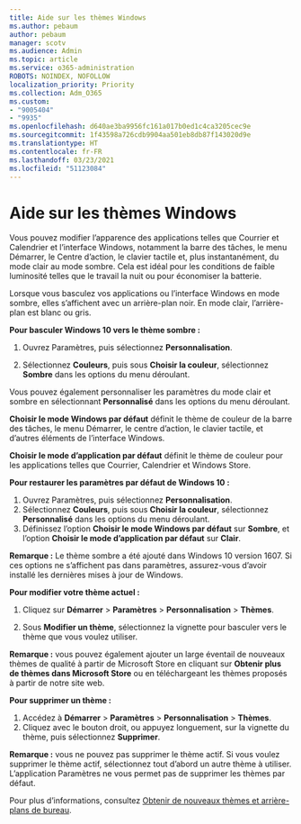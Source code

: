 ```yaml
---
title: Aide sur les thèmes Windows
ms.author: pebaum
author: pebaum
manager: scotv
ms.audience: Admin
ms.topic: article
ms.service: o365-administration
ROBOTS: NOINDEX, NOFOLLOW
localization_priority: Priority
ms.collection: Adm_O365
ms.custom:
- "9005404"
- "9935"
ms.openlocfilehash: d640ae3ba9956fc161a017b0ed1c4ca3205cec9e
ms.sourcegitcommit: 1f43598a726cdb9904aa501eb8db87f143020d9e
ms.translationtype: HT
ms.contentlocale: fr-FR
ms.lasthandoff: 03/23/2021
ms.locfileid: "51123084"
---
```

# <a name="help-with-windows-themes"></a>Aide sur les thèmes Windows

Vous pouvez modifier l’apparence des applications telles que Courrier et Calendrier et l’interface Windows, notamment la barre des tâches, le menu Démarrer, le Centre d’action, le clavier tactile et, plus instantanément, du mode clair au mode sombre. Cela est idéal pour les conditions de faible luminosité telles que le travail la nuit ou pour économiser la batterie.  

Lorsque vous basculez vos applications ou l’interface Windows en mode sombre, elles s’affichent avec un arrière-plan noir. En mode clair, l’arrière-plan est blanc ou gris.
 
**Pour basculer Windows 10 vers le thème sombre :**

1. Ouvrez Paramètres, puis sélectionnez **Personnalisation**.
  
1. Sélectionnez **Couleurs**, puis sous **Choisir la couleur**, sélectionnez **Sombre** dans les options du menu déroulant.

Vous pouvez également personnaliser les paramètres du mode clair et sombre en sélectionnant **Personnalisé** dans les options du menu déroulant.

**Choisir le mode Windows par défaut** définit le thème de couleur de la barre des tâches, le menu Démarrer, le centre d’action, le clavier tactile, et d’autres éléments de l’interface Windows.  

**Choisir le mode d’application par défaut** définit le thème de couleur pour les applications telles que Courrier, Calendrier et Windows Store.
 
**Pour restaurer les paramètres par défaut de Windows 10 :**

1. Ouvrez Paramètres, puis sélectionnez **Personnalisation**.  
1. Sélectionnez **Couleurs**, puis sous **Choisir la couleur**, sélectionnez **Personnalisé** dans les options du menu déroulant.  
1. Définissez l’option **Choisir le mode Windows par défaut** sur **Sombre**, et l’option **Choisir le mode d’application par défaut** sur **Clair**.

**Remarque :** Le thème sombre a été ajouté dans Windows 10 version 1607. Si ces options ne s’affichent pas dans paramètres, assurez-vous d’avoir installé les dernières mises à jour de Windows.

**Pour modifier votre thème actuel :**

1. Cliquez sur **Démarrer** > **Paramètres** > **Personnalisation** > **Thèmes**.  

1. Sous **Modifier un thème**, sélectionnez la vignette pour basculer vers le thème que vous voulez utiliser. 

**Remarque :** vous pouvez également ajouter un large éventail de nouveaux thèmes de qualité à partir de Microsoft Store en cliquant sur **Obtenir plus de thèmes dans Microsoft Store** ou en téléchargeant les thèmes proposés à partir de notre site web.

**Pour supprimer un thème :**

1. Accédez à **Démarrer** > **Paramètres** > **Personnalisation** > **Thèmes**. 
1. Cliquez avec le bouton droit, ou appuyez longuement, sur la vignette du thème, puis sélectionnez **Supprimer**. 

**Remarque :** vous ne pouvez pas supprimer le thème actif. Si vous voulez supprimer le thème actif, sélectionnez tout d’abord un autre thème à utiliser. L’application Paramètres ne vous permet pas de supprimer les thèmes par défaut.

Pour plus d’informations, consultez [Obtenir de nouveaux thèmes et arrière-plans de bureau](https://support.microsoft.com/windows/get-new-themes-and-desktop-backgrounds-09e3e0a6-02e3-5ecd-22a1-5d048e3cb0d3).
